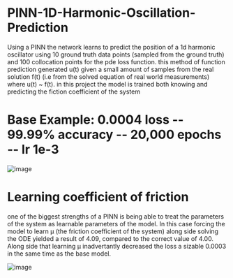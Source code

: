 # PINN-1D-Harmonic-Oscillation-Prediction
Using a PINN the network learns to predict the position of a 1d harmonic oscillator using 10 ground truth data points (sampled from the ground truth) and 100 collocation points for the pde loss function. this method of function prediction generated u(t) given a small amount of samples from the real solution f(t) (i.e from the solved equation of real world measurements) where u(t) ~ f(t). in this project the model is trained both knowing and predicting the fiction coefficient of the system

# Base Example: 0.0004 loss -- 99.99% accuracy -- 20,000 epochs -- lr 1e-3
![image](https://github.com/MasterMeep/PINN-1D-Harmonic-Oscillation-Prediction/assets/51376656/ed68ddd2-aaa2-4453-b1c0-d9bf40b64aa2)

# Learning coefficient of friction

one of the biggest strengths of a PINN is being able to treat the parameters of the system as learnable parameters of the model. In this case forcing the model to learn μ (the friction coefficient of the system) along side solving the ODE yielded a result of 4.09, compared to the correct value of 4.00. Along side that learning μ inadvertantly decreased the loss a sizable 0.0003 in the same time as the base model. 

![image](https://github.com/MasterMeep/PINN-1D-Harmonic-Oscillation-Approximation/assets/51376656/c2ed4217-69e4-4f39-9e53-26e034d90619)
